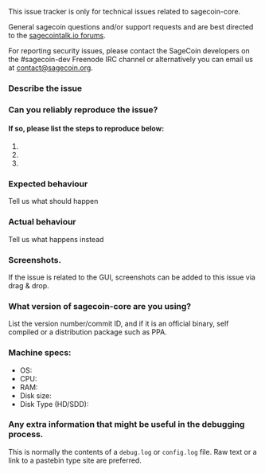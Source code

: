 <!--- Remove sections that do not apply -->

This issue tracker is only for technical issues related to sagecoin-core.

General sagecoin questions and/or support requests and are best directed to the [sagecointalk.io forums](https://sagecointalk.io/).

For reporting security issues, please contact the SageCoin developers on the #sagecoin-dev Freenode IRC channel or alternatively you can email us at contact@sagecoin.org.

### Describe the issue

### Can you reliably reproduce the issue?
#### If so, please list the steps to reproduce below:
1.
2.
3.

### Expected behaviour
Tell us what should happen

### Actual behaviour
Tell us what happens instead

### Screenshots.
If the issue is related to the GUI, screenshots can be added to this issue via drag & drop.

### What version of sagecoin-core are you using?
List the version number/commit ID, and if it is an official binary, self compiled or a distribution package such as PPA.

### Machine specs:
- OS:
- CPU:
- RAM:
- Disk size:
- Disk Type (HD/SDD):

### Any extra information that might be useful in the debugging process.
This is normally the contents of a `debug.log` or `config.log` file. Raw text or a link to a pastebin type site are preferred.
